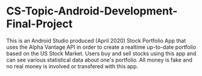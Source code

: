 # CS-Topic-Android-Development-Final-Project
This is an Android Studio produced (April 2020) Stock Portfolio App that uses the Alpha Vantage API in order to create a realtime up-to-date portfolio based on the US Stock Market. Users buy and sell stocks using this app and can see various statistical data about one's portfolio. All money is fake and no real money is involved or transfered with this app.
